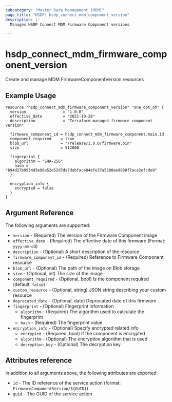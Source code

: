 ```yaml
---
subcategory: "Master Data Management (MDM)"
page_title: "HSDP: hsdp_connect_mdm_component_version"
description: |-
  Manages HSDP Connect MDM Firmware Component versions

---
```


# hsdp_connect_mdm_firmware_component_version

Create and manage MDM FirmwareComponentVersion resources

## Example Usage

```hcl
resource "hsdp_connect_mdm_firmware_component_version" "one_dot_oh" {
  version                = "1.0.0"
  effective_date         = "2021-10-28"
  description            = "Terraform managed firmware component version"
  
  firmware_component_id = hsdp_connect_mdm_firmware_component.main.id
  component_required    = true
  blob_url              = "/release/1.0.0/firmware.bin"  
  size                  = 512000
  
  fingerprint {
    algorithm = "SHA-256"
    hash = "b94d27b9934d3e08a52e52d7da7dabfac484efe37a5380ee9088f7ace2efcde9"
  }
  
  encryption_info {
    encrypted = false
  }
}
```

## Argument Reference

The following arguments are supported:

* `version` - (Required) The version of the Firmware Component image
* `effective_date` - (Required) The effective date of this firmware (Format: `yyyy-mm-dd`)
* `description` - (Optional) A short description of the resource
* `firmware_component_id` - (Required) Reference to Firmware Component resource
* `blob_url` - (Optional) The path of the image on Blob storage
* `size` - (Optional, int) The size of the image
* `component_required` - (Optional, bool) Is the component required (default: `false`)
* `custom_resource` - (Optional, string) JSON string describing your custom resource
* `deprecated_date` - (Optional, date) Deprecated date of this firmware
* `fingerprint` - (Optional) Fingerprint information
  * `algorithm` - (Required) The algorithm used to calculate the fingerprint
  * `hash` - (Required) The fingerprint value
* `encryption_info` - (Optional) Specify encrypted related info
  * `encrypted` - (Required, bool) If the component is encrypted
  * `algorithm` - (Optional) The encryption algorithm that is used
  * `decryption_key` - (Optional) The decryption key

## Attributes reference

In addition to all arguments above, the following attributes are exported:

* `id` - The ID reference of the service action (format: `FirmwareComponentVersion/${GUID}`)
* `guid` - The GUID of the service action
